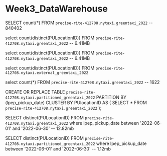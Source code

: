 # Week3_DataWarehouse

SELECT count(*) FROM `precise-rite-412708.nytaxi.greentaxi_2022`
-- 840402

select count(distinct(PULocationID)) FROM `precise-rite-412708.nytaxi.greentaxi_2022`
-- 6.41MB

select count(distinct(PULocationID)) FROM `precise-rite-412708.nytaxi.greentaxi_2022`
-- 6.41MB

select count(distinct(PULocationID)) FROM `precise-rite-412708.nytaxi.external_greentaxi_2022`

select count(*) FROM `precise-rite-412708.nytaxi.greentaxi_2022`
-- 1622


CREATE OR REPLACE TABLE `precise-rite-412708.nytaxi.partitioned_greentaxi_2022`
PARTITION BY (lpep_pickup_date)
CLUSTER BY PUlocationID AS (
  SELECT * FROM `precise-rite-412708.nytaxi.greentaxi_2022`
);

SELECT distinct(PULocationID) FROM `precise-rite-412708.nytaxi.greentaxi_2022` where lpep_pickup_date between '2022-06-01' and '2022-06-30'
-- 12.82mb


SELECT distinct(PULocationID) FROM `precise-rite-412708.nytaxi.partitioned_greentaxi_2022` where lpep_pickup_date between '2022-06-01' and '2022-06-30'
-- 1.12mb
